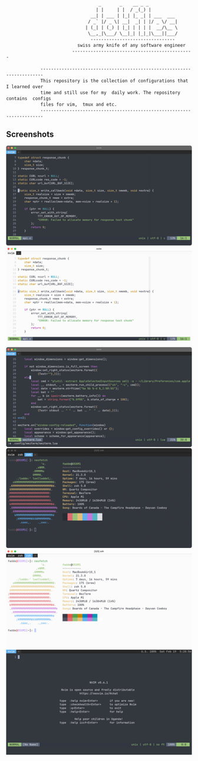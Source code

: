 ```
                                   _       _    __ _ _
                                  | |     | |  / _(_) |
                                __| | ___ | |_| |_ _| | ___  ___
                               / _` |/ _ \| __|  _| | |/ _ \/ __|
                              | (_| | (_) | |_| | | | |  __/\__ \
                               \__,_|\___/ \__|_| |_|_|\___||___/
                                --------------------------------
                           swiss army knife of any software engineer
                         ----------------------------------------------

             -----------------------------------------------------------------------
             This repository is the collection of configurations that I learned over
             time and still use for my  daily work. The repository contains  configs
             files for vim,  tmux and etc.  
             -----------------------------------------------------------------------
```    

## Screenshots

![CDarkmodeNvim](.dotfiles/images/CDarkmodeNvim.png)
![CLightmodeNvim](.dotfiles/images/CLightmodeNvim.png)
![ConfNvimDarkmode](.dotfiles/images/ConfNvimDarkmode.png)
![DarkmodeTerminal](.dotfiles/images/DarkmodeTerminal.png)
![LightmodeTerminal](.dotfiles/images/LightmodeTerminal.png)
![WezTermFullscreen](.dotfiles/images/wezfullscreen.png)